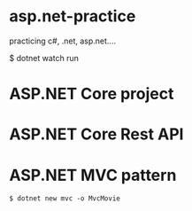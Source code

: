 # asp.net-practice

practicing c#, .net, asp.net....

$ dotnet watch run

# ASP.NET Core project

# ASP.NET Core Rest API

# ASP.NET MVC pattern
	$ dotnet new mvc -o MvcMovie
	